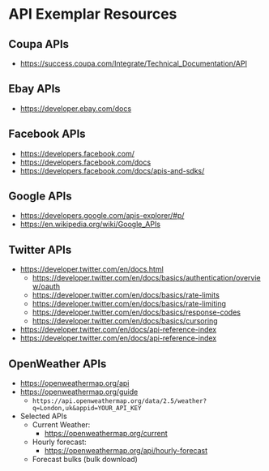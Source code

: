
# API Exemplar Resources


## Coupa APIs
- https://success.coupa.com/Integrate/Technical_Documentation/API


## Ebay APIs
- https://developer.ebay.com/docs


## Facebook APIs
- https://developers.facebook.com/
- https://developers.facebook.com/docs
- https://developers.facebook.com/docs/apis-and-sdks/



## Google APIs
- https://developers.google.com/apis-explorer/#p/
- https://en.wikipedia.org/wiki/Google_APIs



## Twitter APIs
- https://developer.twitter.com/en/docs.html
  + https://developer.twitter.com/en/docs/basics/authentication/overview/oauth
  + https://developer.twitter.com/en/docs/basics/rate-limits
  + https://developer.twitter.com/en/docs/basics/rate-limiting
  + https://developer.twitter.com/en/docs/basics/response-codes
  + https://developer.twitter.com/en/docs/basics/cursoring
- https://developer.twitter.com/en/docs/api-reference-index
- https://developer.twitter.com/en/docs/api-reference-index


## OpenWeather APIs
- https://openweathermap.org/api
- https://openweathermap.org/guide
  + ```https://api.openweathermap.org/data/2.5/weather?q=London,uk&appid=YOUR_API_KEY```
- Selected APIs
  + Current Weather:
    * https://openweathermap.org/current
  + Hourly forecast:
    * https://openweathermap.org/api/hourly-forecast
  + Forecast bulks (bulk download)

